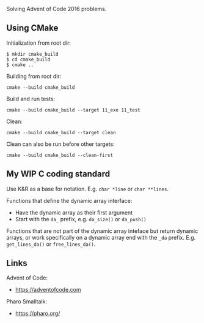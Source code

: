 Solving Advent of Code 2016 problems.

## Using CMake

Initialization from root dir:

```
$ mkdir cmake_build
$ cd cmake_build
$ cmake ..
```

Building from root dir:

```
cmake --build cmake_build
```

Build and run tests:

```
cmake --build cmake_build --target 11_exe 11_test
```

Clean:

```
cmake --build cmake_build --target clean
```

Clean can also be run before other targets:

```
cmake --build cmake_build --clean-first
```

## My WIP C coding standard

Use K&R as a base for notation. E.g. `char *line` or `char
**lines`.

Functions that define the dynamic array interface:
- Have the dynamic array as their first argument
- Start with the `da_` prefix, e.g. `da_size()` or `da_push()`

Functions that are not part of the dynamic array inteface but
return dynamic arrays, or work specifically on a dynamic array
end with the `_da` prefix. E.g.  `get_lines_da()` or
`free_lines_da()`.

## Links

Advent of Code:

- <https://adventofcode.com>

Pharo Smalltalk:

- <https://pharo.org/>
